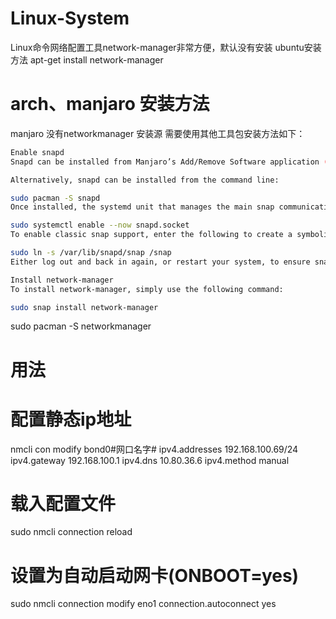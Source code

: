 # Linux-System

Linux命令网络配置工具network-manager非常方便，默认没有安装
ubuntu安装方法
apt-get install network-manager
# arch、manjaro 安装方法
manjaro 没有networkmanager 安装源 需要使用其他工具包安装方法如下：
```bash
Enable snapd
Snapd can be installed from Manjaro’s Add/Remove Software application (Pamac), found in the launch menu. From the application, search for snapd, select the result, and click Apply.

Alternatively, snapd can be installed from the command line:

sudo pacman -S snapd
Once installed, the systemd unit that manages the main snap communication socket needs to be enabled:

sudo systemctl enable --now snapd.socket
To enable classic snap support, enter the following to create a symbolic link between /var/lib/snapd/snap and /snap:

sudo ln -s /var/lib/snapd/snap /snap
Either log out and back in again, or restart your system, to ensure snap’s paths are updated correctly.

Install network-manager
To install network-manager, simply use the following command:

sudo snap install network-manager
```
sudo pacman -S networkmanager
# 用法
# 配置静态ip地址
nmcli con modify bond0#网口名字# ipv4.addresses 192.168.100.69/24 ipv4.gateway 192.168.100.1 ipv4.dns 10.80.36.6 ipv4.method manual
# 载入配置文件
sudo nmcli connection reload

# 设置为自动启动网卡(ONBOOT=yes)
sudo nmcli connection modify eno1 connection.autoconnect yes
